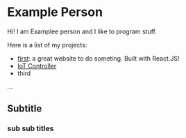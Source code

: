 # Example Person

Hi! I am Examplee person and I like to program stuff.

Here is a list of my projects:
- [first](https://example.com/placewherethisis): a great website to do someting. Built with React.JS!
- [IoT Controller](https://github.com/paquettm/IoT_Controller_A24)
- third

...

## Subtitle

### sub sub titles


